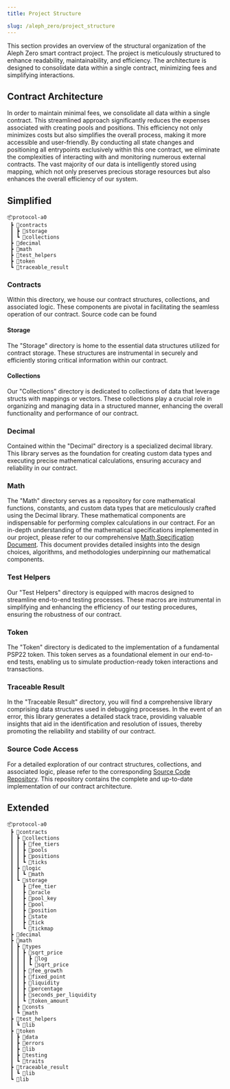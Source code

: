 ```yaml
---
title: Project Structure

slug: /aleph_zero/project_structure
---
```


This section provides an overview of the structural organization of the Aleph Zero smart contract project. The project is meticulously structured to enhance readability, maintainability, and efficiency. The architecture is designed to consolidate data within a single contract, minimizing fees and simplifying interactions.

## Contract Architecture

In order to maintain minimal fees, we consolidate all data within a single contract. This streamlined approach significantly reduces the expenses associated with creating pools and positions. This efficiency not only minimizes costs but also simplifies the overall process, making it more accessible and user-friendly. By conducting all state changes and positioning all entrypoints exclusively within this one contract, we eliminate the complexities of interacting with and monitoring numerous external contracts. The vast majority of our data is intelligently stored using mapping, which not only preserves precious storage resources but also enhances the overall efficiency of our system.

## Simplified

```
📦protocol-a0
 ┣ 📂contracts
 ┃ ┣ 📜storage
 ┃ ┗ 📜collections
 ┣ 📂decimal
 ┣ 📂math
 ┣ 📂test_helpers
 ┣ 📂token
 ┗ 📂traceable_result
```

### Contracts
Within this directory, we house our contract structures, collections, and associated logic. These components are pivotal in facilitating the seamless operation of our contract. Source code can be found

#### Storage
The "Storage" directory is home to the essential data structures utilized for contract storage. These structures are instrumental in securely and efficiently storing critical information within our contract.

#### Collections
Our "Collections" directory is dedicated to collections of data that leverage structs with mappings or vectors. These collections play a crucial role in organizing and managing data in a structured manner, enhancing the overall functionality and performance of our contract.

### Decimal
Contained within the "Decimal" directory is a specialized decimal library. This library serves as the foundation for creating custom data types and executing precise mathematical calculations, ensuring accuracy and reliability in our contract.

### Math
The "Math" directory serves as a repository for core mathematical functions, constants, and custom data types that are meticulously crafted using the Decimal library. These mathematical components are indispensable for performing complex calculations in our contract. For an in-depth understanding of the mathematical specifications implemented in our project, please refer to our comprehensive [Math Specification Document](https://invariant.app/math-spec-a0.pdf). This document provides detailed insights into the design choices, algorithms, and methodologies underpinning our mathematical components.
### Test Helpers
Our "Test Helpers" directory is equipped with macros designed to streamline end-to-end testing processes. These macros are instrumental in simplifying and enhancing the efficiency of our testing procedures, ensuring the robustness of our contract.

### Token
The "Token" directory is dedicated to the implementation of a fundamental PSP22 token. This token serves as a foundational element in our end-to-end tests, enabling us to simulate production-ready token interactions and transactions.

### Traceable Result
In the "Traceable Result" directory, you will find a comprehensive library comprising data structures used in debugging processes. In the event of an error, this library generates a detailed stack trace, providing valuable insights that aid in the identification and resolution of issues, thereby promoting the reliability and stability of our contract.


### Source Code Access
For a detailed exploration of our contract structures, collections, and associated logic, please refer to the corresponding [Source Code Repository](https://github.com/invariant-labs/protocol-a0). This repository contains the complete and up-to-date implementation of our contract architecture.

## Extended

```
📦protocol-a0
 ┣ 📂contracts
 ┃ ┣ 📂collections
 ┃ ┃ ┣ 📜fee_tiers
 ┃ ┃ ┣ 📜pools
 ┃ ┃ ┣ 📜positions
 ┃ ┃ ┗ 📜ticks
 ┃ ┣ 📂logic
 ┃ ┃ ┗ 📜math
 ┃ ┗ 📂storage
 ┃   ┣ 📜fee_tier
 ┃   ┣ 📜oracle
 ┃   ┣ 📜pool_key
 ┃   ┣ 📜pool
 ┃   ┣ 📜position
 ┃   ┣ 📜state
 ┃   ┣ 📜tick
 ┃   ┗ 📜tickmap
 ┣ 📂decimal
 ┣ 📂math
 ┃ ┣ 📂types
 ┃ ┃ ┣ 📂sqrt_price
 ┃ ┃ ┃ ┣ 📜log
 ┃ ┃ ┃ ┗ 📜sqrt_price
 ┃ ┃ ┣ 📜fee_growth
 ┃ ┃ ┣ 📜fixed_point
 ┃ ┃ ┣ 📜liquidity
 ┃ ┃ ┣ 📜percentage
 ┃ ┃ ┣ 📜seconds_per_liquidity
 ┃ ┃ ┗ 📜token_amount
 ┃ ┣ 📜consts
 ┃ ┗ 📜math
 ┣ 📂test_helpers
 ┃ ┗ 📜lib
 ┣ 📂token
 ┃ ┣ 📜data
 ┃ ┣ 📜errors
 ┃ ┣ 📜lib
 ┃ ┣ 📜testing
 ┃ ┗ 📜traits
 ┣ 📂traceable_result
 ┃ ┗ 📜lib
 ┗ 📜lib
```